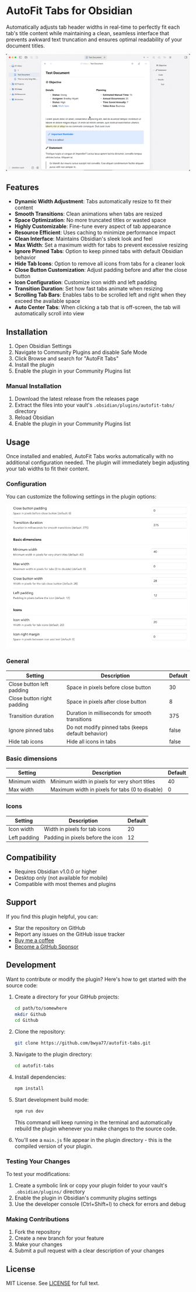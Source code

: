 # AutoFit Tabs for Obsidian

Automatically adjusts tab header widths in real-time to perfectly fit each tab's title content while maintaining a clean, seamless interface that prevents awkward text truncation and ensures optimal readability of your document titles.

![Demo video](/images/demo.gif) 

## Features

- **Dynamic Width Adjustment**: Tabs automatically resize to fit their content
- **Smooth Transitions**: Clean animations when tabs are resized
- **Space Optimization**: No more truncated titles or wasted space
- **Highly Customizable**: Fine-tune every aspect of tab appearance
- **Resource Efficient**: Uses caching to minimize performance impact
- **Clean Interface**: Maintains Obsidian's sleek look and feel
- **Max Width**: Set a maximum width for tabs to prevent excessive resizing
- **Ignore Pinned Tabs**: Option to keep pinned tabs with default Obsidian behavior
- **Hide Tab Icons**: Option to remove all icons from tabs for a cleaner look
- **Close Button Customization**: Adjust padding before and after the close button
- **Icon Configuration**: Customize icon width and left padding
- **Transition Duration**: Set how fast tabs animate when resizing
- **Scrolling Tab Bars**: Enables tabs to be scrolled left and right when they exceed the available space
- **Auto Center Tabs**: When clicking a tab that is off-screen, the tab will automatically scroll into view

## Installation

1. Open Obsidian Settings
2. Navigate to Community Plugins and disable Safe Mode
3. Click Browse and search for "AutoFit Tabs"
4. Install the plugin
5. Enable the plugin in your Community Plugins list

### Manual Installation

1. Download the latest release from the releases page
2. Extract the files into your vault's `.obsidian/plugins/autofit-tabs/` directory
3. Reload Obsidian
4. Enable the plugin in your Community Plugins list

## Usage

Once installed and enabled, AutoFit Tabs works automatically with no additional configuration needed. The plugin will immediately begin adjusting your tab widths to fit their content.

### Configuration

You can customize the following settings in the plugin options:

![Plugin Settings](/images/settings.png) 

### General

| Setting                      | Description                                     | Default |
| ---------------------------- | ----------------------------------------------- | ------- |
| Close button left padding    | Space in pixels before close button            | 30      |
| Close button right padding   | Space in pixels after close button             | 8       |
| Transition duration          | Duration in milliseconds for smooth transitions | 375     |
| Ignore pinned tabs           | Do not modify pinned tabs (keeps default behavior) | false   |
| Hide tab icons               | Hide all icons in tabs                         | false   |

### Basic dimensions

| Setting            | Description                                     | Default |
| ------------------ | ----------------------------------------------- | ------- |
| Minimum width      | Minimum width in pixels for very short titles   | 40      |
| Max width          | Maximum width in pixels for tabs (0 to disable) | 0       |

### Icons

| Setting           | Description                           | Default |
| ----------------- | ------------------------------------- | ------- |
| Icon width        | Width in pixels for tab icons         | 20      |
| Left padding      | Padding in pixels before the icon     | 12      |

## Compatibility

- Requires Obsidian v1.0.0 or higher
- Desktop only (not available for mobile)
- Compatible with most themes and plugins

## Support

If you find this plugin helpful, you can:

- Star the repository on GitHub
- Report any issues on the GitHub issue tracker
- [Buy me a coffee](https://buymeacoffee.com/bwya77)
- [Become a GitHub Sponsor](https://github.com/sponsors/bwya77)

## Development

Want to contribute or modify the plugin? Here's how to get started with the source code:

1. Create a directory for your GitHub projects:
   ```bash
   cd path/to/somewhere
   mkdir Github
   cd Github
   ```

2. Clone the repository:
   ```bash
   git clone https://github.com/bwya77/autofit-tabs.git
   ```

3. Navigate to the plugin directory:
   ```bash
   cd autofit-tabs
   ```

4. Install dependencies:
   ```bash
   npm install
   ```

5. Start development build mode:
   ```bash
   npm run dev
   ```
   This command will keep running in the terminal and automatically rebuild the plugin whenever you make changes to the source code.

6. You'll see a `main.js` file appear in the plugin directory - this is the compiled version of your plugin.

### Testing Your Changes

To test your modifications:

1. Create a symbolic link or copy your plugin folder to your vault's `.obsidian/plugins/` directory
2. Enable the plugin in Obsidian's community plugins settings
3. Use the developer console (Ctrl+Shift+I) to check for errors and debug

### Making Contributions

1. Fork the repository
2. Create a new branch for your feature
3. Make your changes
4. Submit a pull request with a clear description of your changes

## License

MIT License. See [LICENSE](https://github.com/bwya77/autofit-tabs/blob/main/LICENSE) for full text.
